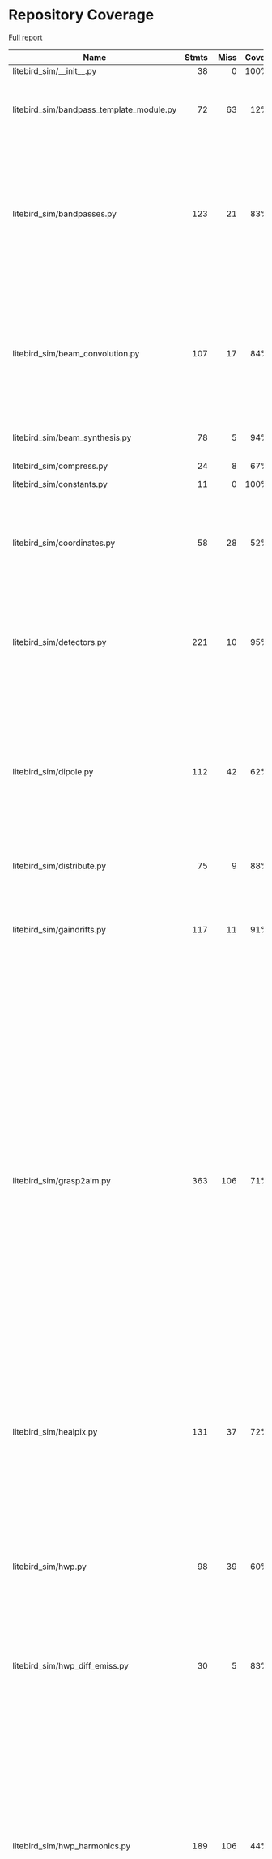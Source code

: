 # Repository Coverage

[Full report](https://htmlpreview.github.io/?https://github.com/litebird/litebird_sim/blob/python-coverage-comment-action-data/htmlcov/index.html)

| Name                                        |    Stmts |     Miss |   Cover |   Missing |
|-------------------------------------------- | -------: | -------: | ------: | --------: |
| litebird\_sim/\_\_init\_\_.py               |       38 |        0 |    100% |           |
| litebird\_sim/bandpass\_template\_module.py |       72 |       63 |     12% |20-27, 41-45, 64-91, 104, 133-217 |
| litebird\_sim/bandpasses.py                 |      123 |       21 |     83% |101, 117, 129-130, 235-238, 250-251, 262, 308-309, 313-326, 341 |
| litebird\_sim/beam\_convolution.py          |      107 |       17 |     84% |131, 149-151, 168, 314, 400-402, 410-412, 425, 434, 452-459 |
| litebird\_sim/beam\_synthesis.py            |       78 |        5 |     94% |108, 257-261 |
| litebird\_sim/compress.py                   |       24 |        8 |     67% | 17, 27-33 |
| litebird\_sim/constants.py                  |       11 |        0 |    100% |           |
| litebird\_sim/coordinates.py                |       58 |       28 |     52% |67-72, 97-100, 128-132, 163, 191-201, 221-239 |
| litebird\_sim/detectors.py                  |      221 |       10 |     95% |17, 211-215, 272, 276-281, 441, 462, 589 |
| litebird\_sim/dipole.py                     |      112 |       42 |     62% |61, 67-69, 75-78, 83-84, 89-94, 99-102, 112-113, 120-125, 139-185, 385, 395, 405-414 |
| litebird\_sim/distribute.py                 |       75 |        9 |     88% |   113-122 |
| litebird\_sim/gaindrifts.py                 |      117 |       11 |     91% |238, 339, 391-395, 449, 465, 471, 546, 549, 553 |
| litebird\_sim/grasp2alm.py                  |      363 |      106 |     71% |88, 136-154, 166-190, 262-280, 296-310, 344, 353, 375-385, 394-417, 482-483, 490-491, 494, 501-502, 518, 525, 552, 556, 586, 600, 613-624, 684, 689, 702, 710, 718, 726, 792, 798-801 |
| litebird\_sim/healpix.py                    |      131 |       37 |     72% |123, 127, 170-171, 175-204, 286, 328, 342, 365 |
| litebird\_sim/hwp.py                        |       98 |       39 |     60% |41, 71, 108, 120, 125, 130, 139-150, 156-177, 214, 296, 310-319, 322-325, 347 |
| litebird\_sim/hwp\_diff\_emiss.py           |       30 |        5 |     83% |15, 20-21, 42, 79 |
| litebird\_sim/hwp\_harmonics.py             |      189 |      106 |     44% |32, 36-39, 58-67, 79-107, 124-172, 177-214, 222-224, 231-235, 242-246, 269-279, 309-353, 376-387, 412-458, 547-572, 603-622, 635, 651-654, 661, 692, 737 |
| litebird\_sim/imo/\_\_init\_\_.py           |        3 |        0 |    100% |           |
| litebird\_sim/imo/imo.py                    |       73 |       16 |     78% |37-48, 53-58, 72, 90, 94, 107, 142 |
| litebird\_sim/imobrowser.py                 |      185 |      139 |     25% |29, 61-70, 75-83, 90-106, 109-112, 115-118, 121-124, 127-130, 133-136, 139-155, 158-168, 171-172, 175, 180-227, 230, 233, 236, 239-244, 247-250, 253-257, 261, 266-301, 304-307, 310-316, 319-325, 328, 332-337, 341-359 |
| litebird\_sim/install\_imo.py               |      114 |       95 |     17% |23-32, 36-49, 59, 69-172, 181-233, 237-246, 255-273, 277 |
| litebird\_sim/io.py                         |      241 |       24 |     90% |65, 69, 225-226, 233, 237, 245, 271-272, 467-473, 476, 499-500, 528, 531, 597, 605, 711-713, 756 |
| litebird\_sim/madam.py                      |      145 |       11 |     92% |294, 325-328, 348-350, 375, 397, 421, 500 |
| litebird\_sim/mapmaking/\_\_init\_\_.py     |        5 |        0 |    100% |           |
| litebird\_sim/mapmaking/binner.py           |      107 |       44 |     59% |82-90, 116-156, 167-177, 263, 420 |
| litebird\_sim/mapmaking/brahmap\_gls.py     |       13 |        0 |    100% |           |
| litebird\_sim/mapmaking/common.py           |      236 |      149 |     37% |105, 175-176, 191-210, 226-235, 271-276, 299-308, 330-396, 410-421, 425-426, 433-434, 444-448, 454-458, 470-472, 482-507, 511-520, 524-535 |
| litebird\_sim/mapmaking/destriper.py        |      556 |      172 |     69% |112-163, 201, 378-405, 417-429, 525-530, 539-541, 567-591, 618-642, 655-670, 765-769, 796-823, 852-879, 993, 1010, 1132-1138, 1328-1329, 1331-1332, 1372-1382, 1660, 1721-1727, 1739-1741, 1795-1801, 2118, 2130, 2149, 2224, 2234 |
| litebird\_sim/mbs/\_\_init\_\_.py           |        1 |        0 |    100% |           |
| litebird\_sim/mbs/mbs.py                    |      557 |      160 |     71% |69-70, 80-81, 260, 264, 359, 376-377, 393-394, 423-479, 503-505, 511, 515, 521, 539, 542-567, 575-580, 608-610, 619, 636, 643, 658-665, 709-714, 739-740, 746, 751-754, 759, 766, 813-818, 829, 846-847, 853, 859-862, 897-902, 911, 914-980, 1008-1009, 1046-1047, 1074 |
| litebird\_sim/mpi.py                        |       46 |        9 |     80% |9-13, 105-109 |
| litebird\_sim/mueller\_convolver.py         |      168 |       20 |     88% |98, 107-112, 122-127, 145-146, 219, 221, 223, 225, 246, 341, 353 |
| litebird\_sim/noise.py                      |       60 |       12 |     80% |40-50, 145, 148, 151, 154, 253, 256 |
| litebird\_sim/non\_linearity.py             |       42 |       14 |     67% |32-55, 89, 175, 178, 182 |
| litebird\_sim/observations.py               |      361 |      144 |     60% |150-153, 164-165, 184, 191-192, 218, 231-232, 281-282, 286, 369-384, 389, 391, 398, 403, 429, 465-466, 480-622, 649-651, 686-710, 801, 806-810, 981, 992, 1071, 1089, 1152-1178 |
| litebird\_sim/plot\_fp.py                   |      184 |      161 |     12% |22-38, 50-66, 74-97, 105-129, 143-155, 163-194, 197-208, 216-219, 222-336, 342-343 |
| litebird\_sim/pointing\_sys.py              |      183 |       29 |     84% |38, 50, 89, 92-97, 111, 114-118, 131-133, 138-143, 476-477, 543, 553-556 |
| litebird\_sim/pointings.py                  |       37 |        3 |     92% |223, 227, 235 |
| litebird\_sim/pointings\_in\_obs.py         |       94 |       13 |     86% |107, 130-136, 173, 293-303 |
| litebird\_sim/profiler.py                   |       38 |        1 |     97% |        66 |
| litebird\_sim/quaternions.py                |       21 |        0 |    100% |           |
| litebird\_sim/scan\_map.py                  |      113 |       38 |     66% |22-24, 30-35, 40-43, 49, 56-57, 72, 87-98, 205, 208, 248, 273-279, 418-420, 429-432 |
| litebird\_sim/scanning.py                   |      186 |       30 |     84% |40, 117-123, 169-190, 210-213, 288-293, 325-326, 492, 538, 612, 700, 813, 826, 929, 974 |
| litebird\_sim/seeding.py                    |      174 |       28 |     84% |39-53, 93, 107, 138, 221, 225, 228, 235, 244, 246, 253, 259, 262, 269-270, 273, 279, 325 |
| litebird\_sim/simulations.py                |      759 |      223 |     71% |93, 99, 111, 119, 216-243, 403, 430, 433, 473-485, 654, 675-676, 679, 684, 689, 779, 802, 824, 875-884, 894, 932, 1082, 1086, 1147, 1154-1161, 1191, 1232-1234, 1278-1279, 1335, 1483-1490, 1514-1535, 1598-1599, 1641, 1688, 1693, 1781, 1790, 1823-1833, 1860, 1871-1881, 1932-1937, 1964-2030, 2048-2066, 2081-2090, 2120-2212, 2235-2267, 2276-2309, 2440-2446, 2494 |
| litebird\_sim/spacecraft.py                 |      108 |       28 |     74% |22, 90-117, 147-203, 302, 307 |
| litebird\_sim/spherical\_harmonics.py       |      145 |       45 |     69% |101, 136, 189, 192, 290, 308-310, 332, 335, 344-353, 365, 370, 375, 399-405, 413, 418-424, 429-436, 439-441, 446, 499-503 |
| litebird\_sim/version.py                    |        2 |        0 |    100% |           |
|                                   **TOTAL** | **6804** | **2115** | **69%** |           |


## Setup coverage badge

Below are examples of the badges you can use in your main branch `README` file.

### Direct image

[![Coverage badge](https://raw.githubusercontent.com/litebird/litebird_sim/python-coverage-comment-action-data/badge.svg)](https://htmlpreview.github.io/?https://github.com/litebird/litebird_sim/blob/python-coverage-comment-action-data/htmlcov/index.html)

This is the one to use if your repository is private or if you don't want to customize anything.

### [Shields.io](https://shields.io) Json Endpoint

[![Coverage badge](https://img.shields.io/endpoint?url=https://raw.githubusercontent.com/litebird/litebird_sim/python-coverage-comment-action-data/endpoint.json)](https://htmlpreview.github.io/?https://github.com/litebird/litebird_sim/blob/python-coverage-comment-action-data/htmlcov/index.html)

Using this one will allow you to [customize](https://shields.io/endpoint) the look of your badge.
It won't work with private repositories. It won't be refreshed more than once per five minutes.

### [Shields.io](https://shields.io) Dynamic Badge

[![Coverage badge](https://img.shields.io/badge/dynamic/json?color=brightgreen&label=coverage&query=%24.message&url=https%3A%2F%2Fraw.githubusercontent.com%2Flitebird%2Flitebird_sim%2Fpython-coverage-comment-action-data%2Fendpoint.json)](https://htmlpreview.github.io/?https://github.com/litebird/litebird_sim/blob/python-coverage-comment-action-data/htmlcov/index.html)

This one will always be the same color. It won't work for private repos. I'm not even sure why we included it.

## What is that?

This branch is part of the
[python-coverage-comment-action](https://github.com/marketplace/actions/python-coverage-comment)
GitHub Action. All the files in this branch are automatically generated and may be
overwritten at any moment.